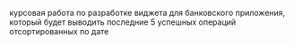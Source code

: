 курсовая работа по разработке 
виджета для банковского приложения, 
который будет выводить последние 5 
успешных операций отсортированных по дате
